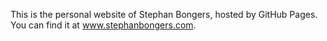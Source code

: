 This is the personal website of Stephan Bongers, hosted by GitHub Pages. You can find it at www.stephanbongers.com.
